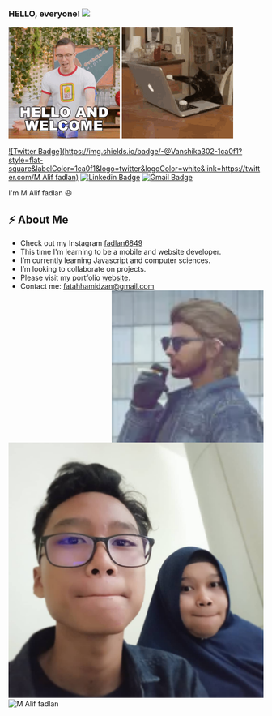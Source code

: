 ### HELLO, everyone! <img src="https://raw.githubusercontent.com/MartinHeinz/MartinHeinz/master/wave.gif" width="30px">

 <!-- Actual text -->

![](y.gif)
![](x.gif)

[![Twitter Badge](https://img.shields.io/badge/-@Vanshika302-1ca0f1?style=flat-square&labelColor=1ca0f1&logo=twitter&logoColor=white&link=https://twitter.com/M Alif fadlan)](https://twitter.com/fadlan6849) [![Linkedin Badge](https://img.shields.io/badge/-VanshikaPandey-blue?style=flat-square&logo=Linkedin&logoColor=white&link=https://www.linkedin.com/in/M-Alif-fadlan-b448391a5/)](https://www.linkedin.com/in/m-alif-fadlan-9a3771229/)
[![Gmail Badge](https://img.shields.io/badge/-fatahhamidzan@gmail.com-c14438?style=flat-square&logo=Gmail&logoColor=white&link=mailto:pandeyvanshi3028@gmail.com)](mailto:fatahhamidzan@gmail.com)

I'm M Alif fadlan 😃

## ⚡ About Me

- Check out my Instagram [fadlan6849]
- This time I'm learning to be a mobile and website developer.
- I’m currently learning Javascript and computer sciences.
- I’m looking to collaborate on projects.
- Please visit my portfolio [website].
- Contact me: fatahhamidzan@gmail.com
  <img align="right" src="assets/img/profile2.png" width="300" height="300" />

<img alt="" src="assets/img/c.jpg" />

<img  src="https://github-readme-stats.vercel.app/api/top-langs?username=Vanshikapandey30&theme=dark&show_icons=true&locale=en&layout=compact" alt="M Alif fadlan"  />
<p><img  src="https://github-readme-streak-stats.herokuapp.com/?user=Vanshikapandey30&theme=dark" alt="M Alif fadlan /></p>
<!-- Links to my social media accounts

[1]: https://twitter.com/fadlan6849
[2]: https://www.linkedin.com/in/m-alif-fadlan-9a3771229/-->
[website]: https://portofoliov2.netlify.app/
[fadlan6849]: https://www.instagram.com/fadlan6849/
